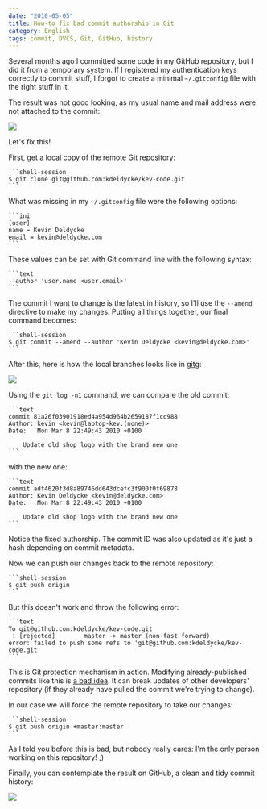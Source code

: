 ```yaml
---
date: "2010-05-05"
title: How-to fix bad commit authorship in Git
category: English
tags: commit, DVCS, Git, GitHub, history
---
```


Several months ago I committed some code in my GitHub repository, but I did it from a temporary system. If I registered my authentication keys correctly to commit stuff, I forgot to create a minimal `~/.gitconfig` file with the right stuff in it.

The result was not good looking, as my usual name and mail address were not attached to the commit:

![](/uploads/2010/bad-git-commit-history-authorship.png)

Let's fix this!

First, get a local copy of the remote Git repository:

    ```shell-session
    $ git clone git@github.com:kdeldycke/kev-code.git
    ```

What was missing in my `~/.gitconfig` file were the following options:

    ```ini
    [user]
    name = Kevin Deldycke
    email = kevin@deldycke.com
    ```

These values can be set with Git command line with the following syntax:

    ```text
    --author 'user.name <user.email>'
    ```

The commit I want to change is the latest in history, so I'll use the `--amend` directive to make my changes. Putting all things together, our final command becomes:

    ```shell-session
    $ git commit --amend --author 'Kevin Deldycke <kevin@deldycke.com>'
    ```

After this, here is how the local branches looks like in [gitg](https://trac.novowork.com/gitg/):

![](/uploads/2010/amended-git-commit-in-gitg.png)

Using the `git log -n1` command, we can compare the old commit:

    ```text
    commit 81a26f03901918ed4a954d964b2659187f1cc988
    Author: kevin <kevin@laptop-kev.(none)>
    Date:   Mon Mar 8 22:49:43 2010 +0100

        Update old shop logo with the brand new one
    ```

with the new one:

    ```text
    commit adf4620f3d8a89746dd643dcefc3f900f0f69878
    Author: Kevin Deldycke <kevin@deldycke.com>
    Date:   Mon Mar 8 22:49:43 2010 +0100

        Update old shop logo with the brand new one
    ```

Notice the fixed authorship. The commit ID was also updated as it's just a hash depending on commit metadata.

Now we can push our changes back to the remote repository:

    ```shell-session
    $ git push origin
    ```

But this doesn't work and throw the following error:

    ```text
    To git@github.com:kdeldycke/kev-code.git
     ! [rejected]        master -> master (non-fast forward)
    error: failed to push some refs to 'git@github.com:kdeldycke/kev-code.git'
    ```

This is Git protection mechanism in action. Modifying already-published commits like this is [a bad idea](https://stackoverflow.com/questions/253055/how-do-i-push-amended-commit-to-the-remote-git-repo). It can break updates of other developers' repository (if they already have pulled the commit we're trying to change).

In our case we will force the remote repository to take our changes:

    ```shell-session
    $ git push origin +master:master
    ```

As I told you before this is bad, but nobody really cares: I'm the only person working on this repository! ;)

Finally, you can contemplate the result on GitHub, a clean and tidy commit history:

![](/uploads/2010/fixed-git-commit-history-authorship.png)

